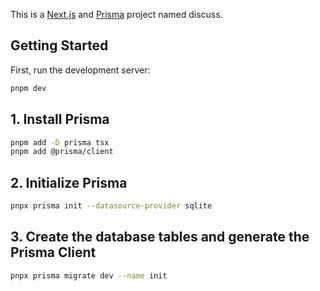 This is a [Next.js](https://nextjs.org) and [Prisma](https://www.prisma.io/) project named discuss.

## Getting Started

First, run the development server:

```bash
pnpm dev
```

## 1. Install Prisma

```bash
pnpm add -D prisma tsx
pnpm add @prisma/client
```

## 2. Initialize Prisma

```bash
pnpx prisma init --datasource-provider sqlite
```

## 3. Create the database tables and generate the Prisma Client

```bash
pnpx prisma migrate dev --name init
```
